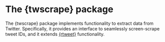 # The {twscrape} package

The {twscrape} package implements functionality to extract data from Twitter. 
Specifically, it provides an interface to seamlessly screen-scrape tweet IDs, and it extends [{rtweet}](https://rtweet.info/ "rtweet.info") functionality.


